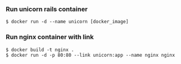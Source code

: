 ### Run unicorn rails container
```
$ docker run -d --name unicorn [docker_image]
```

### Run nginx container with link
```
$ docker build -t nginx .
$ docker run -d -p 80:80 --link unicorn:app --name nginx nginx
```
